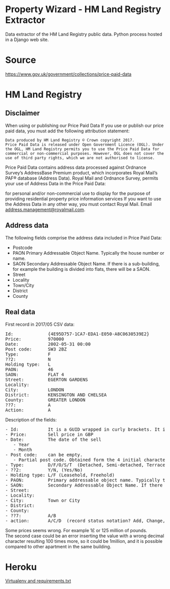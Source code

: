# Property Wizard - HM Land Registry Extractor

Data extractor of the HM Land Registry public data.
Python process hosted in a Django web site.

# Source

https://www.gov.uk/government/collections/price-paid-data


# HM Land Registry

## Disclaimer
When using or publishing our Price Paid Data
If you use or publish our price paid data, you must add the following attribution statement:

```
Data produced by HM Land Registry © Crown copyright 2017.
Price Paid Data is released under Open Government Licence (OGL). Under the OGL, HM Land Registry permits you to use the Price Paid Data for commercial or non-commercial purposes. However, OGL does not cover the use of third party rights, which we are not authorised to license.
```

Price Paid Data contains address data processed against Ordnance Survey’s AddressBase Premium product, which incorporates Royal Mail’s PAF® database (Address Data). Royal Mail and Ordnance Survey, permits your use of Address Data in the Price Paid Data:

for personal and/or non-commercial use
to display for the purpose of providing residential property price information services
If you want to use the Address Data in any other way, you must contact Royal Mail. Email address.management@royalmail.com.

## Address data

The following fields comprise the address data included in Price Paid Data:

- Postcode
- PAON Primary Addressable Object Name. Typically the house number or name.
- SAON Secondary Addressable Object Name. If there is a sub-building, for example the building is divided into flats, there will be a SAON.
- Street
- Locality
- Town/City
- District
- County

## Real data

First record in 2017/05 CSV data:

<pre>
Id:             {4E95D757-1CA7-EDA1-E050-A8C0630539E2}
Price:          970000	
Date:           2002-05-31 00:00	
Post code:      SW3 2BZ	
Type:           F	
??2:            N	
Holding type:   L	
PAON:           46	
SAON:           FLAT 4	
Street:         EGERTON GARDENS
Locality:        
City:           LONDON	
District:       KENSINGTON AND CHELSEA	
County:         GREATER LONDON	
??7:            A	
Action:         A
</pre>

Description of the fields:
<pre>
- Id:           It is a GUID wrapped in curly brackets. It is duplicated also for completely different properties. What is it related to?
- Price:        Sell price in GBP
- Date:         The date of the sell
   - Year
   - Month
- Post code:    can be empty. 
   - Partial post code. Obtained form the 4 initial characters and removing the space return the partial post code.
- Type:         D/F/O/S/T  (Detached, Semi-detached, Terraced, Flat, Other)
- ??2:          Y/N, (Yes/No)  
- Holding type: L/F (Leasehold, Freehold)
- PAON:         Primary addressable object name. Typically the house number or name
- SAON:         Secondary Addressable Object Name. If there is a sub-building, for example the building is divided into flats, there will be a SAON.
- Street:
- Locality:
- City:         Town or City
- District:
- County:
- ??7:          A/B
- action:       A/C/D  (record status notation? Add, Change, Delete ?)
</pre>
  
Some prices seems wrong. For example 1£ or 125 million of pounds.  
The second case could be an error inserting the value with a wrong decimal character resulting 100 times more, so it could be 1million, and it is possible compared to other apartment in the same building.

# Heroku

[Virtualenv and requirements.txt](https://devcenter.heroku.com/articles/getting-started-with-python#declare-app-dependencies)